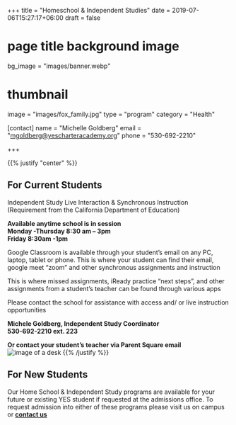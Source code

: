 +++
title = "Homeschool & Independent Studies"
date = 2019-07-06T15:27:17+06:00
draft = false
# page title background image
bg_image = "images/banner.webp"
# thumbnail
image = "images/fox_family.jpg"
type = "program"
category = "Health"

[contact]
name = "Michelle Goldberg"
email = "mgoldberg@yescharteracademy.org"
phone = "530-692-2210"

+++

{{% justify "center" %}}
##  For Current Students
Independent Study Live Interaction & Synchronous Instruction  
(Requirement from the California Department of Education)  

**Available anytime school is in session**  
**Monday -Thursday 8:30 am – 3pm**  
**Friday 8:30am -1pm**

Google Classroom is available through your student’s email on any PC, laptop, tablet or phone. This is where your student can find their email, google meet “zoom” and other synchronous assignments and instruction

This is where missed assignments, iReady practice “next steps”, and other assignments from a student’s teacher can be found through various apps

Please contact the school for assistance with access and/ or live instruction opportunities

**Michele Goldberg, Independent Study Coordinator**  
**530-692-2210 ext. 223**  

**Or contact your student’s teacher via Parent Square email**  
![image of a desk](/images/program/homeschool-independent-study/Picture1.jpg)
{{% /justify %}}

##  For New Students
Our Home School & Independent Study programs are available for your future or existing YES  student if requested at the admissions office. To request admission into either of these programs please visit us on campus or **[contact us](/contact/)**